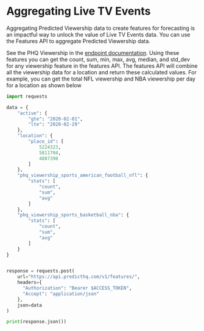 # Aggregating Live TV Events

Aggregating Predicted Viewership data to create features for forecasting is an impactful way to unlock the value of Live TV Events data. You can use the Features API to aggregate Predicted Viewership data.

See the PHQ Viewership in the [endpoint documentation](broken-reference). Using these features you can get the count, sum, min, max, avg, median, and std\_dev for any viewership feature in the features API. The features API will combine all the viewership data for a location and return these calculated values. For example, you can get the total NFL viewership and NBA viewership per day for a location as shown below

```python
import requests

data = {
    "active": {
        "gte": "2020-02-01",
        "lte": "2020-02-29"
    },
    "location": {
        "place_id": [
            5224323,
            5811704,
            4887398
        ]
    },
    "phq_viewership_sports_american_football_nfl": {
        "stats": [
            "count",
            "sum",
            "avg"
        ]
    },
    "phq_viewership_sports_basketball_nba": {
        "stats": [
            "count",
            "sum",
            "avg"
        ]
    }
}


response = requests.post(
    url="https://api.predicthq.com/v1/features/",
    headers={
      "Authorization": "Bearer $ACCESS_TOKEN",
      "Accept": "application/json"
    },
    json=data
)

print(response.json())
```
